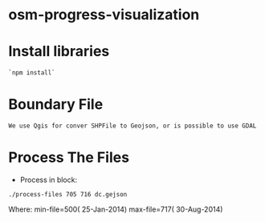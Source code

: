 osm-progress-visualization
==========================

# Install libraries

 	`npm install`

 # Boundary File

 	We use Qgis for conver SHPFile to Geojson, or is possible to use GDAL


# Process The Files

- Process in block:

 `./process-files 705 716 dc.gejson`

Where:
min-file=500( 25-Jan-2014)
max-file=717( 30-Aug-2014)